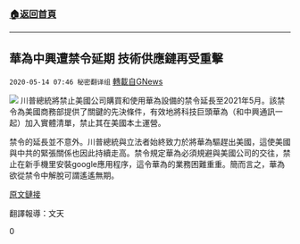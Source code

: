 ###  [:house:返回首頁](https://github.com/ourhimalayas/txt)
---

## 華為中興遭禁令延期 技術供應鏈再受重擊
`2020-05-14 07:46 秘密翻译组` [轉載自GNews](https://gnews.org/zh-hant/203166/)

![](https://s3.amazonaws.com/gnews-media-offload/wp-content/uploads/2020/05/14073316/Picture-1-165.png)
川普總統將禁止美國公司購買和使用華為設備的禁令延長至2021年5月。該禁令為美國商務部提供了關鍵的先決條件，有效地將科技巨頭華為（和中興通訊一起）加入實體清單，禁止其在美國本土運營。

禁令的延長並不意外。川普總統與立法者始終致力於將華為驅趕出美國，這使美國與中共的緊張關係也因此持續走高。禁令規定華為必須規避與美國公司的交往，禁止在新手機里安裝google應用程序，這令華為的業務困難重重。簡而言之，華為欲從禁令中解脫可謂遙遙無期。

[原文鏈接](https://www.engadget.com/trump-extends-order-behind-huawei-ban-183518256.html)

翻譯報導：文天

0
